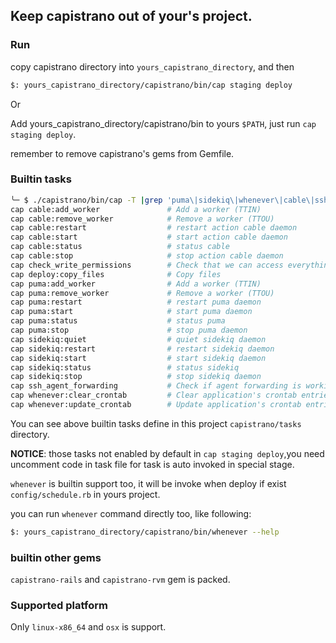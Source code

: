 ## Keep capistrano out of your's project.

### Run

copy capistrano directory into `yours_capistrano_directory`, and then

```sh
$: yours_capistrano_directory/capistrano/bin/cap staging deploy
```
Or

Add yours_capistrano_directory/capistrano/bin to yours `$PATH`, just run `cap staging deploy`.

remember to remove capistrano's gems from Gemfile.

### Builtin tasks

```sh
╰─ $ ./capistrano/bin/cap -T |grep 'puma\|sidekiq\|whenever\|cable\|ssh_agent_forwarding\|check_write_permissions\|copy_files'
cap cable:add_worker               # Add a worker (TTIN)
cap cable:remove_worker            # Remove a worker (TTOU)
cap cable:restart                  # restart action cable daemon
cap cable:start                    # start action cable daemon
cap cable:status                   # status cable
cap cable:stop                     # stop action cable daemon
cap check_write_permissions        # Check that we can access everything
cap deploy:copy_files              # Copy files
cap puma:add_worker                # Add a worker (TTIN)
cap puma:remove_worker             # Remove a worker (TTOU)
cap puma:restart                   # restart puma daemon
cap puma:start                     # start puma daemon
cap puma:status                    # status puma
cap puma:stop                      # stop puma daemon
cap sidekiq:quiet                  # quiet sidekiq daemon
cap sidekiq:restart                # restart sidekiq daemon
cap sidekiq:start                  # start sidekiq daemon
cap sidekiq:status                 # status sidekiq
cap sidekiq:stop                   # stop sidekiq daemon
cap ssh_agent_forwarding           # Check if agent forwarding is working
cap whenever:clear_crontab         # Clear application's crontab entries using Whenever
cap whenever:update_crontab        # Update application's crontab entries using Whenever

```

You can see above builtin tasks define in this project `capistrano/tasks` directory.

__NOTICE__: those tasks not enabled by default in `cap staging deploy`,you need uncomment code in task file 
for task is auto invoked in special stage.

`whenever` is builtin support too, it will be invoke when deploy if exist `config/schedule.rb` in yours project.

you can run `whenever` command directly too, like following:

```sh
$: yours_capistrano_directory/capistrano/bin/whenever --help
```

### builtin other gems

`capistrano-rails` and `capistrano-rvm` gem is packed.

### Supported platform

Only `linux-x86_64` and `osx` is support.
